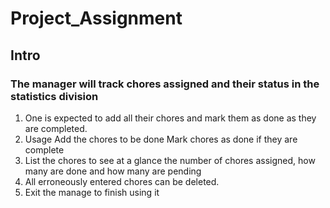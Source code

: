 # Project_Assignment

## Intro
### The manager will track chores assigned and their status in the statistics division

1. One is expected to add all their chores and mark them as done as they are completed.
2. Usage Add the chores to be done Mark chores as done if they are complete
3. List the chores to see at a glance the number of chores assigned, how many are done and how many are pending
4. All erroneously entered chores can be deleted.
5. Exit the manage to finish using it
